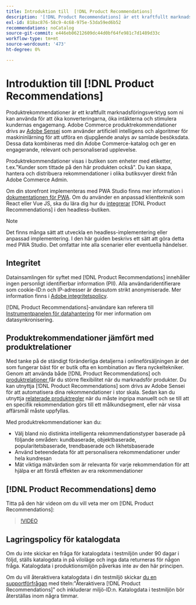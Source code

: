 ```yaml
---
title: Introduktion till  [!DNL Product Recommendations]
description: '[!DNL Product Recommendations] är ett kraftfullt marknadsföringsverktyg som du kan använda för att öka konverteringarna, öka intäkterna och stimulera kundernas engagemang.'
exl-id: 818ac876-58c9-4c68-975e-53da59ed6b52
recommendations: noCatalog
source-git-commit: e446eb06212609dc44d0bf64fe981c7d1489d33c
workflow-type: tm+mt
source-wordcount: '473'
ht-degree: 0%

---
```


# Introduktion till [!DNL Product Recommendations]

Produktrekommendationer är ett kraftfullt marknadsföringsverktyg som ni kan använda för att öka konverteringarna, öka intäkterna och stimulera kundernas engagemang. Adobe Commerce produktrekommendationer drivs av [Adobe Sensei](https://www.adobe.com/sensei.html) som använder artificiell intelligens och algoritmer för maskininlärning för att utföra en djupgående analys av samlade besöksdata. Dessa data kombineras med din Adobe Commerce-katalog och ger en engagerande, relevant och personaliserad upplevelse.

Produktrekommendationer visas i butiken som enheter med etiketter, t.ex.&quot;Kunder som tittade på den här produkten också&quot;. Du kan skapa, hantera och distribuera rekommendationer i olika butiksvyer direkt från Adobe Commerce Admin.

Om din storefront implementeras med PWA Studio finns mer information i [dokumentationen för PWA](https://developer.adobe.com/commerce/pwa-studio/integrations/product-recommendations/). Om du använder en anpassad klientteknik som React eller Vue JS, ska du lära dig hur du [integrerar](headless.md) [!DNL Product Recommendations] i den headless-butiken.

>[!NOTE]
>
>Det finns många sätt att utveckla en headless-implementering eller anpassad implementering. I den här guiden beskrivs ett sätt att göra detta med PWA Studio. Det omfattar inte alla scenarier eller eventuella händelser.

## Integritet

Datainsamlingen för syftet med [!DNL Product Recommendations] innehåller ingen personligt identifierbar information (PII). Alla användaridentifierare som cookie-ID:n och IP-adresser är dessutom strikt anonymiserade. Mer information finns i [Adobe integritetspolicy](https://www.adobe.com/privacy/policy.html).

[!DNL Product Recommendations]-användare kan referera till [Instrumentpanelen för datahantering](https://experienceleague.adobe.com/docs/commerce-admin/systems/data-transfer/data-dashboard.html) för mer information om datasynkronisering.

## Produktrekommendationer jämfört med produktrelationer

Med tanke på de ständigt föränderliga detaljerna i onlineförsäljningen är det som fungerar bäst för er butik ofta en kombination av flera nyckeltekniker. Genom att använda både [!DNL Product Recommendations] och [ produktrelationer ](https://experienceleague.adobe.com/docs/commerce-admin/marketing/promotions/product-relationships/product-relationships.html) får du större flexibilitet när du marknadsför produkter. Du kan utnyttja [!DNL Product Recommendations] som drivs av Adobe Sensei för att automatisera dina rekommendationer i stor skala. Sedan kan du utnyttja [relaterade produktregler](https://experienceleague.adobe.com/docs/commerce-admin/marketing/promotions/product-relationships/product-related-rules.html) när du måste ingripa manuellt och se till att en specifik rekommendation görs till ett målkundsegment, eller när vissa affärsmål måste uppfyllas.

Med produktrekommendationer kan du:

- Välj bland nio distinkta intelligenta rekommendationstyper baserade på följande områden: kundbaserade, objektbaserade, popularitetsbaserade, trendbaserade och likhetsbaserade
- Använd beteendedata för att personalisera rekommendationer under hela kundresan
- Mät viktiga mätvärden som är relevanta för varje rekommendation för att hjälpa er att förstå effekten av era rekommendationer

## [!DNL Product Recommendations] demo

Titta på den här videon om du vill veta mer om [!DNL Product Recommendations]:

>[!VIDEO](https://video.tv.adobe.com/v/343991?quality=12)

## Lagringspolicy för katalogdata

Om du inte skickar en fråga för katalogdata i testmiljön under 90 dagar i följd, ställs katalogdata in på viloläge och inga data returneras för någon fråga. Katalogdata i produktionsmiljön påverkas inte av den här principen.

Om du vill återaktivera katalogdata i din testmiljö skickar [du en supportförfrågan](https://experienceleague.adobe.com/en/docs/commerce-knowledge-base/kb/help-center-guide/magento-help-center-user-guide#experience-league-start-page) med titeln:&quot;Återaktivera [!DNL Product Recommendations]&quot; och inkluderar miljö-ID:n. Katalogdata i testmiljön bör återställas inom några timmar.
